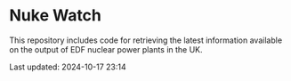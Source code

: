 # Nuke Watch

This repository includes code for retrieving the latest information available on the output of EDF nuclear power plants in the UK.

Last updated: 2024-10-17 23:14